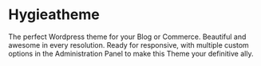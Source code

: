 # Hygieatheme
The perfect Wordpress theme for your Blog or Commerce. Beautiful and awesome in every resolution. Ready for responsive, with multiple custom options in the Administration Panel to make this Theme your definitive ally.
